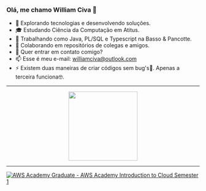 ### Olá, me chamo William Civa 👋

- 🤔 Explorando tecnologias e desenvolvendo soluções.
- 🎓 Estudando Ciência da Computação em Atitus.
- 💼 Trabalhando como Java, PL/SQL e Typescript na Basso & Pancotte.
- 👯 Colaborando em repositórios de colegas e amigos.
- 💬 Quer entrar em contato comigo?
- 📫 Esse é meu e-mail: williamciva@outlook.com
- ⚡ Existem duas maneiras de criar códigos sem bug's🐞. Apenas a terceira funciona🤓.
------------
<div align="center">
  <a href="https://github.com/williamciva">
  <img height="180em" src="https://github-readme-stats.vercel.app/api?username=williamciva&show_icons=true&theme=dracula&include_all_commits=true&count_private=true&title_color=90fc03&text_color=008a49&icon_color=62fc03&bg_color=030500&border_radius=10&border_color=b3fc53"/>
</div>
    
------------
<!--START_SECTION:badges-->
[![AWS Academy Graduate - AWS Academy Introduction to Cloud Semester 1](https://images.credly.com/size/110x110/images/973caa5a-e3d1-4616-806f-4c95d5f2ffea/image.png)](http://www.credly.com/badges/38092549-7ddd-48ba-bfee-62d0e63e4875 "AWS Academy Graduate - AWS Academy Introduction to Cloud Semester 1")
<!--END_SECTION:badges-->
